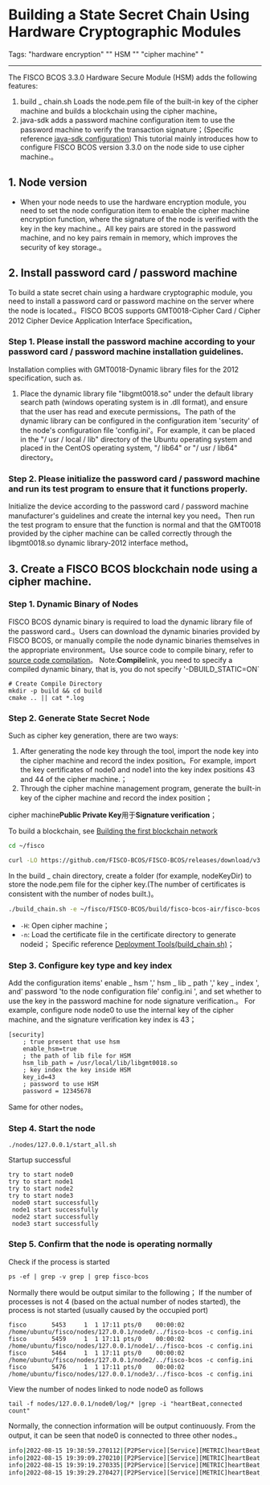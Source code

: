 # Building a State Secret Chain Using Hardware Cryptographic Modules

Tags: "hardware encryption" "" HSM "" "cipher machine" "

---

The FISCO BCOS 3.3.0 Hardware Secure Module (HSM) adds the following features:
1. build _ chain.sh Loads the node.pem file of the built-in key of the cipher machine and builds a blockchain using the cipher machine。
2. java-sdk adds a password machine configuration item to use the password machine to verify the transaction signature；(Specific reference [java-sdk configuration](../../sdk/java_sdk/config.md))
This tutorial mainly introduces how to configure FISCO BCOS version 3.3.0 on the node side to use cipher machine.。

## 1. Node version

- When your node needs to use the hardware encryption module, you need to set the node configuration item to enable the cipher machine encryption function, where the signature of the node is verified with the key in the key machine.。All key pairs are stored in the password machine, and no key pairs remain in memory, which improves the security of key storage.。

## 2. Install password card / password machine
To build a state secret chain using a hardware cryptographic module, you need to install a password card or password machine on the server where the node is located.。FISCO BCOS supports GMT0018-Cipher Card / Cipher 2012 Cipher Device Application Interface Specification。

### Step 1. Please install the password machine according to your password card / password machine installation guidelines.
Installation complies with GMT0018-Dynamic library files for the 2012 specification, such as.
1. Place the dynamic library file "libgmt0018.so" under the default library search path (windows operating system is in .dll format), and ensure that the user has read and execute permissions。The path of the dynamic library can be configured in the configuration item 'security' of the node's configuration file 'config.ini'。For example, it can be placed in the "/ usr / local / lib" directory of the Ubuntu operating system and placed in the CentOS operating system, "/ lib64" or "/ usr / lib64" directory。

### Step 2. Please initialize the password card / password machine and run its test program to ensure that it functions properly.
Initialize the device according to the password card / password machine manufacturer's guidelines and create the internal key you need。Then run the test program to ensure that the function is normal and that the GMT0018 provided by the cipher machine can be called correctly through the libgmt0018.so dynamic library-2012 interface method。

## 3. Create a FISCO BCOS blockchain node using a cipher machine.
### Step 1. Dynamic Binary of Nodes
FISCO BCOS dynamic binary is required to load the dynamic library file of the password card.。Users can download the dynamic binaries provided by FISCO BCOS, or manually compile the node dynamic binaries themselves in the appropriate environment。Use source code to compile binary, refer to [source code compilation](../../tutorial/compile_binary.md)。
Note:**Compile**link, you need to specify a compiled dynamic binary, that is, you do not specify '-DBUILD_STATIC=ON`
```shell
# Create Compile Directory
mkdir -p build && cd build
cmake .. || cat *.log
```

### Step 2. Generate State Secret Node

Such as cipher key generation, there are two ways:
1. After generating the node key through the tool, import the node key into the cipher machine and record the index position。For example, import the key certificates of node0 and node1 into the key index positions 43 and 44 of the cipher machine.；
2. Through the cipher machine management program, generate the built-in key of the cipher machine and record the index position；

cipher machine**Public Private Key**用于**Signature verification**；

To build a blockchain, see [Building the first blockchain network](../../quick_start/air_installation.md)
```bash
cd ~/fisco

curl -LO https://github.com/FISCO-BCOS/FISCO-BCOS/releases/download/v3.6.0/build_chain.sh && chmod u+x build_chain.sh
```
In the build _ chain directory, create a folder (for example, nodeKeyDir) to store the node.pem file for the cipher key.(The number of certificates is consistent with the number of nodes built.)。
```bash
./build_chain.sh -e ~/fisco/FISCO-BCOS/build/fisco-bcos-air/fisco-bcos -p 30300,20200 -l 127.0.0.1:4 -s -H -n nodeKeyDir/
```
- `-H`: Open cipher machine；
- `-n`: Load the certificate file in the certificate directory to generate nodeid；
Specific reference [Deployment Tools(build_chain.sh)](./build_chain.md)；

### Step 3. Configure key type and key index
Add the configuration items' enable _ hsm ',' hsm _ lib _ path ',' key _ index ', and' password 'to the node configuration file' config.ini ', and set whether to use the key in the password machine for node signature verification.。
For example, configure node node0 to use the internal key of the cipher machine, and the signature verification key index is 43；
```
[security]
    ; true present that use hsm
    enable_hsm=true
    ; the path of lib file for HSM
    hsm_lib_path = /usr/local/lib/libgmt0018.so
    ; key index the key inside HSM
    key_id=43
    ; password to use HSM
    password = 12345678
```
Same for other nodes。

### Step 4. Start the node
```shell
./nodes/127.0.0.1/start_all.sh 
```
Startup successful
```shell
try to start node0
try to start node1
try to start node2
try to start node3
 node0 start successfully
 node1 start successfully
 node2 start successfully
 node3 start successfully
 ```

 ### Step 5. Confirm that the node is operating normally
 Check if the process is started

```shell
ps -ef | grep -v grep | grep fisco-bcos
```

Normally there would be output similar to the following；
If the number of processes is not 4 (based on the actual number of nodes started), the process is not started (usually caused by the occupied port)

```shell
fisco       5453     1  1 17:11 pts/0    00:00:02 /home/ubuntu/fisco/nodes/127.0.0.1/node0/../fisco-bcos -c config.ini
fisco       5459     1  1 17:11 pts/0    00:00:02 /home/ubuntu/fisco/nodes/127.0.0.1/node1/../fisco-bcos -c config.ini
fisco       5464     1  1 17:11 pts/0    00:00:02 /home/ubuntu/fisco/nodes/127.0.0.1/node2/../fisco-bcos -c config.ini
fisco       5476     1  1 17:11 pts/0    00:00:02 /home/ubuntu/fisco/nodes/127.0.0.1/node3/../fisco-bcos -c config.ini
```

View the number of nodes linked to node node0 as follows

```shell
tail -f nodes/127.0.0.1/node0/log/* |grep -i "heartBeat,connected count"
```

Normally, the connection information will be output continuously. From the output, it can be seen that node0 is connected to three other nodes.。
```bash
info|2022-08-15 19:38:59.270112|[P2PService][Service][METRIC]heartBeat,connected count=3
info|2022-08-15 19:39:09.270210|[P2PService][Service][METRIC]heartBeat,connected count=3
info|2022-08-15 19:39:19.270335|[P2PService][Service][METRIC]heartBeat,connected count=3
info|2022-08-15 19:39:29.270427|[P2PService][Service][METRIC]heartBeat,connected count=3
```